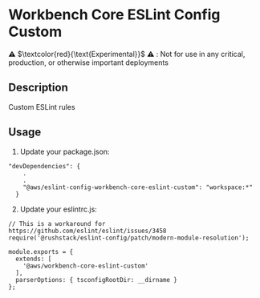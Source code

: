 # Workbench Core ESLint Config Custom

⚠️ $\textcolor{red}{\text{Experimental}}$ ⚠️ : Not for use in any critical, production, or otherwise important deployments

## Description

Custom ESLint rules

## Usage

1. Update your package.json:

```
"devDependencies": {
    .
    .
    "@aws/eslint-config-workbench-core-eslint-custom": "workspace:*"
  }
```

2. Update your eslintrc.js:

```
// This is a workaround for https://github.com/eslint/eslint/issues/3458
require('@rushstack/eslint-config/patch/modern-module-resolution');

module.exports = {
  extends: [
    '@aws/workbench-core-eslint-custom'
  ],
  parserOptions: { tsconfigRootDir: __dirname }
};
```

